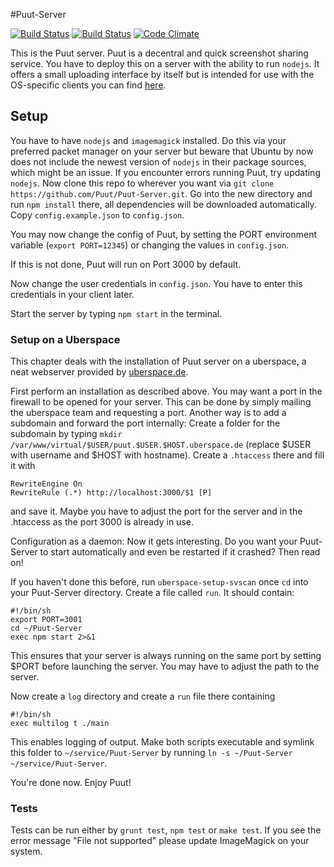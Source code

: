 #Puut-Server

[![Build Status](https://travis-ci.org/Puut/Puut-Server.png?branch=master)](https://travis-ci.org/Puut/Puut-Server)
[![Build Status](https://drone.io/github.com/Puut/Puut-Server/status.png)](https://drone.io/github.com/Puut/Puut-Server/latest)
[![Code Climate](https://codeclimate.com/github/Puut/Puut-Server.png)](https://codeclimate.com/github/Puut/Puut-Server)

This is the Puut server. Puut is a decentral and quick screenshot sharing service. You have to deploy this on a server with the ability to run `nodejs`. It offers a small uploading interface by itself but is intended for use with the OS-specific clients you can find [here](https://github.com/Puut).

## Setup

You have to have `nodejs` and `imagemagick` installed. Do this via your preferred packet manager on your server but beware that Ubuntu by now does not include the newest version of `nodejs` in their package sources, which might be an issue. If you encounter errors running Puut, try updating `nodejs`.
Now clone this repo to wherever you want via `git clone https://github.com/Puut/Puut-Server.git`. Go into the new directory and run `npm install` there, all dependencies will be downloaded automatically. Copy `config.example.json` to `config.json`.

You may now change the config of Puut, by setting the PORT environment variable (`export PORT=12345`) or changing the values in `config.json`.

If this is not done, Puut will run on Port 3000 by default.

Now change the user credentials in `config.json`. You have to enter this credentials in your client later.

Start the server by typing `npm start` in the terminal.

### Setup on a Uberspace
This chapter deals with the installation of Puut server on a uberspace, a neat webserver provided by [uberspace.de](https://uberspace.de/).

First perform an installation as described above. You may want a port in the firewall to be opened for your server. This can be done by simply mailing the uberspace team and requesting a port.
Another way is to add a subdomain and forward the port internally:
Create a folder for the subdomain by typing `mkdir /var/www/virtual/$USER/puut.$USER.$HOST.uberspace.de` (replace $USER with username and $HOST with hostname).
Create a `.htaccess` there and fill it with 

	RewriteEngine On
	RewriteRule (.*) http://localhost:3000/$1 [P]
and save it. Maybe you have to adjust the port for the server and in the .htaccess as the port 3000 is already in use.

Configuration as a daemon:
Now it gets interesting. Do you want your Puut-Server to start automatically and even be restarted if it crashed? Then read on!

If you haven't done this before, run `uberspace-setup-svscan` once
`cd` into your Puut-Server directory. Create a file called `run`. It should contain:

	#!/bin/sh
	export PORT=3001
  	cd ~/Puut-Server
	exec npm start 2>&1
This ensures that your server is always running on the same port by setting $PORT before launching the server. You may have to adjust the path to the server.

Now create a `log` directory and create a `run` file there containing

	#!/bin/sh
	exec multilog t ./main
This enables logging of output.
Make both scripts executable and symlink this folder to `~/service/Puut-Server` by running `ln -s ~/Puut-Server ~/service/Puut-Server`.

You're done now. Enjoy Puut!

### Tests

Tests can be run either by `grunt test`, `npm test` or `make test`.
If you see the error message "File not supported" please update ImageMagick on your system.
